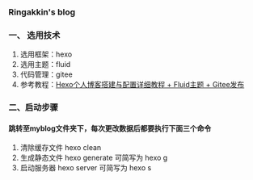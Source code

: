 ### Ringakkin's blog

### 一、 选用技术
1. 选用框架：hexo
2. 选用主题：fluid
3. 代码管理：gitee
4. 参考教程：[Hexo个人博客搭建与配置详细教程 + Fluid主题 + Gitee发布](https://wskh0929.blog.csdn.net/article/details/128499341?spm=1001.2101.3001.6650.2&utm_medium=distribute.pc_relevant.none-task-blog-2%7Edefault%7EBlogOpenSearchComplete%7ECtr-2-128499341-blog-117672195.235%5Ev43%5Epc_blog_bottom_relevance_base4&depth_1-utm_source=distribute.pc_relevant.none-task-blog-2%7Edefault%7EBlogOpenSearchComplete%7ECtr-2-128499341-blog-117672195.235%5Ev43%5Epc_blog_bottom_relevance_base4&utm_relevant_index=5)


### 二、启动步骤

#### 跳转至myblog文件夹下，每次更改数据后都要执行下面三个命令
1. 清除缓存文件 hexo clean
2. 生成静态文件 hexo generate 可简写为 hexo g
3. 启动服务器   hexo server 可简写为 hexo s

